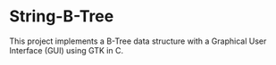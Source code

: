 # String-B-Tree
This project implements a B-Tree data structure with a Graphical User Interface (GUI) using GTK in C.
